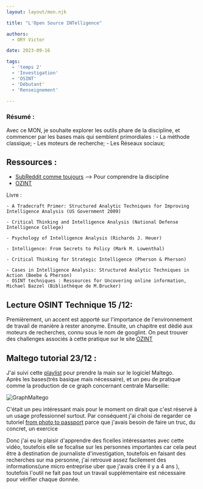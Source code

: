 ```yaml
---
layout: layout/mon.njk

title: "L'Open Source INTelligence"

authors:
  - ORY Victor

date: 2023-09-16

tags:
  - 'temps 2'
  - 'Investigation'
  - 'OSINT'
  - 'Débutant'
  - 'Renseignement'
  
---
```


### Résumé : 

Avec ce MON, je souhaite explorer les outils phare de la discipline, et commencer par les bases mais qui semblent primordiales : 
    - La méthode classique; 
    - Les moteurs de recherche; 
    - Les Réseaux sociaux;
    
## Ressources : 

- [SubReddit comme toujours](https://www.reddit.com/r/OSINT/comments/e78he1/osint_for_beginners_part_1_introduction/) --> Pour comprendre la discipline 
- [OZINT](https://ozint.eu/)

Livre : 

    - A Tradecraft Primer: Structured Analytic Techniques for Improving Intelligence Analysis (US Government 2009)

    - Critical Thinking and Intelligence Analysis (National Defense Intelligence College)

    - Psychology of Intelligence Analysis (Richards J. Heuer)

    - Intelligence: From Secrets to Policy (Mark M. Lowenthal)

    - Critical Thinking for Strategic Intelligence (Pherson & Pherson)

    - Cases in Intelligence Analysis: Structured Analytic Techniques in Action (Beebe & Pherson)
    - OSINT techniques : Ressources for Uncovering online information, Michael Bazzel (Bibliothèque de M.Brucker) 

## Lecture OSINT Technique 15 /12:

Premièrement, un accent est apporté sur l'importance de l'environnement de travail de manière à rester anonyme.
Ensuite, un chapitre est dédié aux moteurs de recherches, connu sous le nom de googlint.
On peut trouver des challenges associés à cette pratique sur le site [OZINT](https://ozint.eu/)

## Maltego tutorial 23/12 : 

J'ai suivi cette [playlist](https://www.youtube.com/watch?v=ceQhIBKFp2A&list=PLfRX-xJAc2yz6CjQVQuogJeCBoy8HbCOR) pour prendre la main sur le logiciel Maltego.  
Après les bases(très basique mais nécessaire), et un peu de pratique comme la production de ce graph concernant centrale Marseille: 

![GraphMaltego](../MaltegoCentraleMarseille.png )

C'était un peu intéressant mais pour le moment on dirait que c'est réservé à un usage professionnel surtout.
Par conséquent j'ai choisi de regarder ce tutoriel [from photo to passport](https://www.youtube.com/watch?v=TtTOp-o-TOs) parce que j'avais besoin de faire un truc, du concret, un exercice 

Donc j'ai eu le plaisir d'apprendre des ficelles intéressantes avec cette vidéo, toutefois elle se focalise sur les personnes importantes car cela peut être à destination de journaliste d'investigation, toutefois en faisant des recherches sur ma personne, j'ai retrouvé assez facilement des informations(une micro entreprise uber que j'avais crée il y a 4 ans ), toutefois l'outil ne fait pas tout un travail supplémentaire est nécessaire pour vérifier chaque donnée.